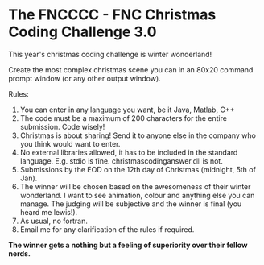 The FNCCCC - FNC Christmas Coding Challenge 3.0
===============================================

This year's christmas coding challenge is winter wonderland!

Create the most complex christmas scene you can in an 80x20 command prompt window (or any other output window).

Rules:
1. You can enter in any language you want, be it Java, Matlab, C++
2. The code must be a maximum of 200 characters for the entire submission. Code wisely!
3. Christmas is about sharing! Send it to anyone else in the company who you think would want to enter.
4. No external libraries allowed, it has to be included in the standard language. E.g. stdio is fine. christmascodinganswer.dll is not.
5. Submissions by the EOD on the 12th day of Christmas (midnight, 5th of Jan).
6. The winner will be chosen based on the awesomeness of their winter wonderland. I want to see animation, colour and anything else you can manage. The judging will be subjective and the winner is final (you heard me lewis!).
7. As usual, no fortran.
8. Email me for any clarification of the rules if required. 

**The winner gets a nothing but a feeling of superiority over their fellow nerds.**
